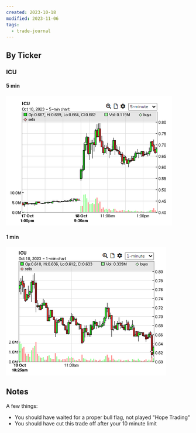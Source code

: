 ```yaml
---
created: 2023-10-18
modified: 2023-11-06
tags:
  - trade-journal
---
```

## By Ticker
### ICU
#### 5 min
![Pasted image 20231106114210](../../ATTACHMENTS/Pasted%20image%2020231106114210.png)
#### 1 min
![Pasted image 20231106114217](../../ATTACHMENTS/Pasted%20image%2020231106114217.png)

## Notes
A few things: 
- You should have waited for a proper bull flag, not played "Hope Trading"
- You should have cut this trade off after your 10 minute limit